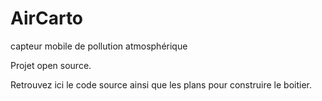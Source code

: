 # AirCarto
capteur mobile de pollution atmosphérique

Projet open source.

Retrouvez ici le code source ainsi que les plans pour construire le boitier.
